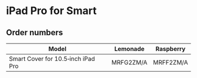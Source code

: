 # iPad Pro for Smart

## Order numbers

| Model | Lemonade | Raspberry |
|-------|-----|-----|
| Smart Cover for 10.5‐inch iPad Pro | MRFG2ZM/A | MRFF2ZM/A |
